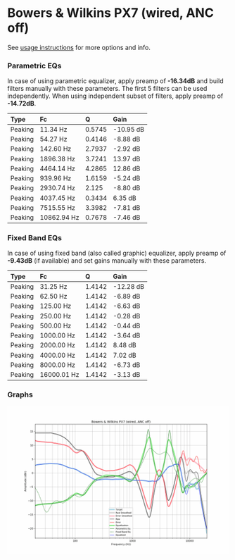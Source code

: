# Bowers & Wilkins PX7 (wired, ANC off)
See [usage instructions](https://github.com/jaakkopasanen/AutoEq#usage) for more options and info.

### Parametric EQs
In case of using parametric equalizer, apply preamp of **-16.34dB** and build filters manually
with these parameters. The first 5 filters can be used independently.
When using independent subset of filters, apply preamp of **-14.72dB**.

| Type    | Fc          |      Q | Gain      |
|:--------|:------------|:-------|:----------|
| Peaking | 11.34 Hz    | 0.5745 | -10.95 dB |
| Peaking | 54.27 Hz    | 0.4146 | -8.88 dB  |
| Peaking | 142.60 Hz   | 2.7937 | -2.92 dB  |
| Peaking | 1896.38 Hz  | 3.7241 | 13.97 dB  |
| Peaking | 4464.14 Hz  | 4.2865 | 12.86 dB  |
| Peaking | 939.96 Hz   | 1.6159 | -5.24 dB  |
| Peaking | 2930.74 Hz  | 2.125  | -8.80 dB  |
| Peaking | 4037.45 Hz  | 0.3434 | 6.35 dB   |
| Peaking | 7515.55 Hz  | 3.3982 | -7.81 dB  |
| Peaking | 10862.94 Hz | 0.7678 | -7.46 dB  |

### Fixed Band EQs
In case of using fixed band (also called graphic) equalizer, apply preamp of **-9.43dB**
(if available) and set gains manually with these parameters.

| Type    | Fc          |      Q | Gain      |
|:--------|:------------|:-------|:----------|
| Peaking | 31.25 Hz    | 1.4142 | -12.28 dB |
| Peaking | 62.50 Hz    | 1.4142 | -6.89 dB  |
| Peaking | 125.00 Hz   | 1.4142 | -6.63 dB  |
| Peaking | 250.00 Hz   | 1.4142 | -0.28 dB  |
| Peaking | 500.00 Hz   | 1.4142 | -0.44 dB  |
| Peaking | 1000.00 Hz  | 1.4142 | -3.64 dB  |
| Peaking | 2000.00 Hz  | 1.4142 | 8.48 dB   |
| Peaking | 4000.00 Hz  | 1.4142 | 7.02 dB   |
| Peaking | 8000.00 Hz  | 1.4142 | -6.73 dB  |
| Peaking | 16000.01 Hz | 1.4142 | -3.13 dB  |

### Graphs
![](./Bowers%20&%20Wilkins%20PX7%20(wired,%20ANC%20off).png)